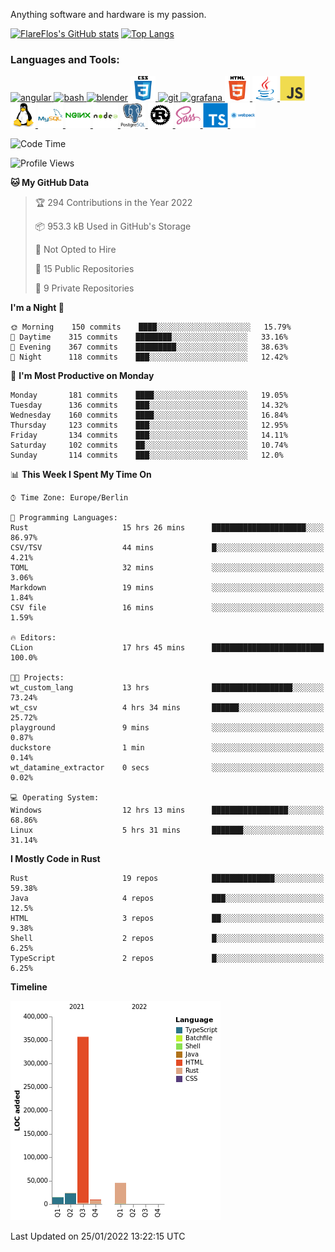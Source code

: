 Anything software and hardware is my passion.

[![FlareFlos's GitHub stats](https://github-readme-stats.vercel.app/api?username=FlareFlo&show_icons=true&theme=github_dark)](https://github.com/FlareFlo/github-readme-stats)
[![Top Langs](https://github-readme-stats.vercel.app/api/top-langs/?username=FlareFlo&langs_count=10&layout=compact&theme=github_dark)](https://github.com/FlareFlo/github-readme-stats)

<h3 align="left">Languages and Tools:</h3>
<div align="left"> 
    <a href="https://angular.io" target="_blank" rel="noreferrer"><img src="https://angular.io/assets/images/logos/angular/angular.svg" alt="angular" width="40" height="40"/> </a> 
    <a href="https://www.gnu.org/software/bash/" target="_blank" rel="noreferrer"> <img src="https://www.vectorlogo.zone/logos/gnu_bash/gnu_bash-icon.svg" alt="bash" width="40" height="40"/> </a> 
    <a href="https://www.blender.org/" target="_blank" rel="noreferrer"> <img src="https://download.blender.org/branding/community/blender_community_badge_white.svg" alt="blender" width="40" height="40"/></a> 
    <a href="https://www.w3schools.com/css/" target="_blank" rel="noreferrer"> <img src="https://raw.githubusercontent.com/devicons/devicon/master/icons/css3/css3-original-wordmark.svg" alt="css3" width="40" height="40"/> </a> 
    <a href="https://git-scm.com/" target="_blank" rel="noreferrer"> <img src="https://www.vectorlogo.zone/logos/git-scm/git-scm-icon.svg" alt="git" width="40" height="40"/> </a> 
    <a href="https://grafana.com" target="_blank" rel="noreferrer"> <img src="https://www.vectorlogo.zone/logos/grafana/grafana-icon.svg" alt="grafana" width="40" height="40"/> </a> 
    <a href="https://www.w3.org/html/" target="_blank" rel="noreferrer"> <img src="https://raw.githubusercontent.com/devicons/devicon/master/icons/html5/html5-original-wordmark.svg" alt="html5" width="40" height="40"/> </a> 
    <a href="https://www.java.com" target="_blank" rel="noreferrer"> <img src="https://raw.githubusercontent.com/devicons/devicon/master/icons/java/java-original.svg" alt="java" width="40" height="40"/> </a> 
    <a href="https://developer.mozilla.org/en-US/docs/Web/JavaScript" target="_blank" rel="noreferrer"> <img src="https://raw.githubusercontent.com/devicons/devicon/master/icons/javascript/javascript-original.svg" alt="javascript" width="40" height="40"/> </a> 
    <a href="https://www.linux.org/" target="_blank" rel="noreferrer"> <img src="https://raw.githubusercontent.com/devicons/devicon/master/icons/linux/linux-original.svg" alt="linux" width="40" height="40"/> </a> 
    <a href="https://www.mysql.com/" target="_blank" rel="noreferrer"> <img src="https://raw.githubusercontent.com/devicons/devicon/master/icons/mysql/mysql-original-wordmark.svg" alt="mysql" width="40" height="40"/> </a> 
    <a href="https://www.nginx.com" target="_blank" rel="noreferrer"> <img src="https://raw.githubusercontent.com/devicons/devicon/master/icons/nginx/nginx-original.svg" alt="nginx" width="40" height="40"/> </a> 
    <a href="https://nodejs.org" target="_blank" rel="noreferrer"> <img src="https://raw.githubusercontent.com/devicons/devicon/master/icons/nodejs/nodejs-original-wordmark.svg" alt="nodejs" width="40" height="40"/> </a> 
    <a href="https://www.postgresql.org" target="_blank" rel="noreferrer"> <img src="https://raw.githubusercontent.com/devicons/devicon/master/icons/postgresql/postgresql-original-wordmark.svg" alt="postgresql" width="40" height="40"/> </a> 
    <a href="https://www.rust-lang.org" target="_blank" rel="noreferrer"> <img src="https://raw.githubusercontent.com/devicons/devicon/master/icons/rust/rust-plain.svg" alt="rust" width="40" height="40"/> </a> 
    <a href="https://sass-lang.com" target="_blank" rel="noreferrer"> <img src="https://raw.githubusercontent.com/devicons/devicon/master/icons/sass/sass-original.svg" alt="sass" width="40" height="40"/> </a> 
    <a href="https://www.typescriptlang.org/" target="_blank" rel="noreferrer"> <img src="https://raw.githubusercontent.com/devicons/devicon/master/icons/typescript/typescript-original.svg" alt="typescript" width="40" height="40"/> </a> 
    <a href="https://webpack.js.org" target="_blank" rel="noreferrer"> <img src="https://raw.githubusercontent.com/devicons/devicon/d00d0969292a6569d45b06d3f350f463a0107b0d/icons/webpack/webpack-original-wordmark.svg" alt="webpack" width="40" height="40"/> </a> 
</div>

<!--START_SECTION:waka-->
![Code Time](http://img.shields.io/badge/Code%20Time-53%20hrs%2049%20mins-blue)

![Profile Views](http://img.shields.io/badge/Profile%20Views-0-blue)

**🐱 My GitHub Data** 

> 🏆 294 Contributions in the Year 2022
 > 
> 📦 953.3 kB Used in GitHub's Storage 
 > 
> 🚫 Not Opted to Hire
 > 
> 📜 15 Public Repositories 
 > 
> 🔑 9 Private Repositories  
 > 
**I'm a Night 🦉** 

```text
🌞 Morning    150 commits    ████░░░░░░░░░░░░░░░░░░░░░   15.79% 
🌆 Daytime    315 commits    ████████░░░░░░░░░░░░░░░░░   33.16% 
🌃 Evening    367 commits    █████████░░░░░░░░░░░░░░░░   38.63% 
🌙 Night      118 commits    ███░░░░░░░░░░░░░░░░░░░░░░   12.42%

```
📅 **I'm Most Productive on Monday** 

```text
Monday       181 commits    ████░░░░░░░░░░░░░░░░░░░░░   19.05% 
Tuesday      136 commits    ███░░░░░░░░░░░░░░░░░░░░░░   14.32% 
Wednesday    160 commits    ████░░░░░░░░░░░░░░░░░░░░░   16.84% 
Thursday     123 commits    ███░░░░░░░░░░░░░░░░░░░░░░   12.95% 
Friday       134 commits    ███░░░░░░░░░░░░░░░░░░░░░░   14.11% 
Saturday     102 commits    ██░░░░░░░░░░░░░░░░░░░░░░░   10.74% 
Sunday       114 commits    ███░░░░░░░░░░░░░░░░░░░░░░   12.0%

```


📊 **This Week I Spent My Time On** 

```text
⌚︎ Time Zone: Europe/Berlin

💬 Programming Languages: 
Rust                     15 hrs 26 mins      █████████████████████░░░░   86.97% 
CSV/TSV                  44 mins             █░░░░░░░░░░░░░░░░░░░░░░░░   4.21% 
TOML                     32 mins             ░░░░░░░░░░░░░░░░░░░░░░░░░   3.06% 
Markdown                 19 mins             ░░░░░░░░░░░░░░░░░░░░░░░░░   1.84% 
CSV file                 16 mins             ░░░░░░░░░░░░░░░░░░░░░░░░░   1.59%

🔥 Editors: 
CLion                    17 hrs 45 mins      █████████████████████████   100.0%

🐱‍💻 Projects: 
wt_custom_lang           13 hrs              ██████████████████░░░░░░░   73.24% 
wt_csv                   4 hrs 34 mins       ██████░░░░░░░░░░░░░░░░░░░   25.72% 
playground               9 mins              ░░░░░░░░░░░░░░░░░░░░░░░░░   0.87% 
duckstore                1 min               ░░░░░░░░░░░░░░░░░░░░░░░░░   0.14% 
wt_datamine_extractor    0 secs              ░░░░░░░░░░░░░░░░░░░░░░░░░   0.02%

💻 Operating System: 
Windows                  12 hrs 13 mins      █████████████████░░░░░░░░   68.86% 
Linux                    5 hrs 31 mins       ███████░░░░░░░░░░░░░░░░░░   31.14%

```

**I Mostly Code in Rust** 

```text
Rust                     19 repos            ██████████████░░░░░░░░░░░   59.38% 
Java                     4 repos             ███░░░░░░░░░░░░░░░░░░░░░░   12.5% 
HTML                     3 repos             ██░░░░░░░░░░░░░░░░░░░░░░░   9.38% 
Shell                    2 repos             █░░░░░░░░░░░░░░░░░░░░░░░░   6.25% 
TypeScript               2 repos             █░░░░░░░░░░░░░░░░░░░░░░░░   6.25%

```


**Timeline**

![Chart not found](https://raw.githubusercontent.com/FlareFlo/FlareFlo/main/charts/bar_graph.png) 


 Last Updated on 25/01/2022 13:22:15 UTC
<!--END_SECTION:waka-->